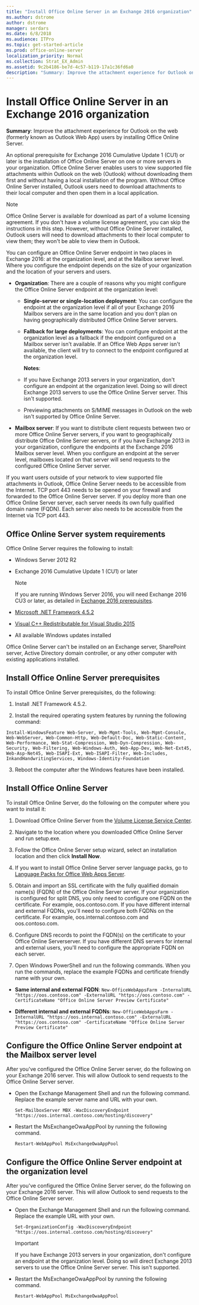 ```yaml
---
title: "Install Office Online Server in an Exchange 2016 organization"
ms.author: dstrome
author: dstrome
manager: serdars
ms.date: 6/8/2018
ms.audience: ITPro
ms.topic: get-started-article
ms.prod: office-online-server
localization_priority: Normal
ms.collection: Strat_EX_Admin
ms.assetid: 9c2b4186-be7d-4c57-b119-17a1c36fd6a0
description: "Summary: Improve the attachment experience for Outlook on the web (formerly known as Outlook Web App) users by installing Office Online Server."
---
```


# Install Office Online Server in an Exchange 2016 organization

 **Summary**: Improve the attachment experience for Outlook on the web (formerly known as Outlook Web App) users by installing Office Online Server.
  
An optional prerequisite for Exchange 2016 Cumulative Update 1 (CU1) or later is the installation of Office Online Server on one or more servers in your organization. Office Online Server enables users to view supported file attachments within Outlook on the web (Outlook) without downloading them first and without having a local installation of the program. Without Office Online Server installed, Outlook users need to download attachments to their local computer and then open them in a local application.
  
> [!NOTE]
> Office Online Server is available for download as part of a volume licensing agreement. If you don't have a volume license agreement, you can skip the instructions in this step. However, without Office Online Server installed, Outlook users will need to download attachments to their local computer to view them; they won't be able to view them in Outlook. 
  
You can configure an Office Online Server endpoint in two places in Exchange 2016: at the organization level, and at the Mailbox server level. Where you configure the endpoint depends on the size of your organization and the location of your servers and users.
  
- **Organization**: There are a couple of reasons why you might configure the Office Online Server endpoint at the organization level:
    
  - **Single-server or single-location deployment**: You can configure the endpoint at the organization level if all of your Exchange 2016 Mailbox servers are in the same location and you don't plan on having geographically distributed Office Online Server servers.
    
  - **Fallback for large deployments**: You can configure endpoint at the organization level as a fallback if the endpoint configured on a Mailbox server isn't available. If an Office Web Apps server isn't available, the client will try to connect to the endpoint configured at the organization level.
    
    **Notes**:
    
  - If you have Exchange 2013 servers in your organization, don't configure an endpoint at the organization level. Doing so will direct Exchange 2013 servers to use the Office Online Server server. This isn't supported.
    
  - Previewing attachments on S/MIME messages in Outlook on the web isn't supported by Office Online Server.
    
- **Mailbox server**: If you want to distribute client requests between two or more Office Online Server servers, if you want to geographically distribute Office Online Server servers, or if you have Exchange 2013 in your organization, configure the endpoints at the Exchange 2016 Mailbox server level. When you configure an endpoint at the server level, mailboxes located on that server will send requests to the configured Office Online Server server.
    
If you want users outside of your network to view supported file attachments in Outlook, Office Online Server needs to be accessible from the Internet. TCP port 443 needs to be opened on your firewall and forwarded to the Office Online Server server. If you deploy more than one Office Online Server server, each server needs its own fully qualified domain name (FQDN). Each server also needs to be accessible from the Internet via TCP port 443.
  
## Office Online Server system requirements

Office Online Server requires the following to install:
  
- Windows Server 2012 R2
    
- Exchange 2016 Cumulative Update 1 (CU1) or later
    
    > [!NOTE]
    > If you are running Windows Server 2016, you will need Exchange 2016 CU3 or later, as detailed in [Exchange 2016 prerequisites](prerequisites.md). 
  
- [Microsoft .NET Framework 4.5.2](https://go.microsoft.com/fwlink/p/?linkId=616890)
    
- [Visual C++ Redistributable for Visual Studio 2015](https://go.microsoft.com/fwlink/p/?linkId=616889)
    
- All available Windows updates installed
    
Office Online Server can't be installed on an Exchange server, SharePoint server, Active Directory domain controller, or any other computer with existing applications installed.
  
## Install Office Online Server prerequisites

To install Office Online Server prerequisites, do the following:
  
1. Install .NET Framework 4.5.2.
    
2. Install the required operating system features by running the following command:
    
  ```
  Install-WindowsFeature Web-Server, Web-Mgmt-Tools, Web-Mgmt-Console, Web-WebServer, Web-Common-Http, Web-Default-Doc, Web-Static-Content, Web-Performance, Web-Stat-Compression, Web-Dyn-Compression, Web-Security, Web-Filtering, Web-Windows-Auth, Web-App-Dev, Web-Net-Ext45, Web-Asp-Net45, Web-ISAPI-Ext, Web-ISAPI-Filter, Web-Includes, InkandHandwritingServices, Windows-Identity-Foundation
  ```

3. Reboot the computer after the Windows features have been installed.
    
## Install Office Online Server

To install Office Online Server, do the following on the computer where you want to install it:
  
1. Download Office Online Server from the [Volume License Service Center](https://go.microsoft.com/fwlink/p/?linkId=195442).
    
2. Navigate to the location where you downloaded Office Online Server and run setup.exe.
    
3. Follow the Office Online Server setup wizard, select an installation location and then click **Install Now**.
    
4. If you want to install Office Online Server server language packs, go to [Language Packs for Office Web Apps Server](https://go.microsoft.com/fwlink/p/?LinkId=798136).
    
5. Obtain and import an SSL certificate with the fully qualified domain name(s) (FQDN) of the Office Online Server server. If your organization is configured for split DNS, you only need to configure one FQDN on the certificate. For example, oos.contoso.com. If you have different internal and external FQDNs, you'll need to configure both FQDNs on the certificate. For example, oos.internal.contoso.com and oos.contoso.com.
    
6. Configure DNS records to point the FQDN(s) on the certificate to your Office Online Serverserver. If you have different DNS servers for internal and external users, you'll need to configure the appropriate FQDN on each server.
    
7. Open Windows PowerShell and run the following commands. When you run the commands, replace the example FQDNs and certificate friendly name with your own.
    
  - **Same internal and external FQDN**:  `New-OfficeWebAppsFarm -InternalURL "https://oos.contoso.com" -ExternalURL "https://oos.contoso.com" -CertificateName "Office Online Server Preview Certificate"`
    
  - **Different internal and external FQDNs**:  `New-OfficeWebAppsFarm -InternalURL "https://oos.internal.contoso.com" -ExternalURL "https://oos.contoso.com" -CertificateName "Office Online Server Preview Certificate"`
    
## Configure the Office Online Server endpoint at the Mailbox server level

After you've configured the Office Online Server server, do the following on your Exchange 2016 server. This will allow Outlook to send requests to the Office Online Server server.
  
- Open the Exchange Management Shell and run the following command. Replace the example server name and URL with your own.
    
  ```
  Set-MailboxServer MBX -WacDiscoveryEndpoint "https://oos.internal.contoso.com/hosting/discovery"
  ```

- Restart the MsExchangeOwaAppPool by running the following command.
    
  ```
  Restart-WebAppPool MsExchangeOwaAppPool
  ```

## Configure the Office Online Server endpoint at the organization level

After you've configured the Office Online Server server, do the following on your Exchange 2016 server. This will allow Outlook to send requests to the Office Online Server server.
  
- Open the Exchange Management Shell and run the following command. Replace the example URL with your own.
    
  ```
  Set-OrganizationConfig -WacDiscoveryEndpoint "https://oos.internal.contoso.com/hosting/discovery"
  ```

    > [!IMPORTANT]
    > If you have Exchange 2013 servers in your organization, don't configure an endpoint at the organization level. Doing so will direct Exchange 2013 servers to use the Office Online Server server. This isn't supported. 
  
- Restart the MsExchangeOwaAppPool by running the following command.
    
  ```
  Restart-WebAppPool MsExchangeOwaAppPool
  ```


